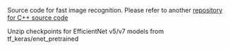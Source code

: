 Source code for fast image recognition. Please refer to another [repository for C++ source code](https://github.com/HSE-asavchenko/HSE_FaceRec/tree/master/src/recognition_testing)

Unzip checkpoints for EfficientNet v5/v7 models from tf_keras/enet_pretrained
